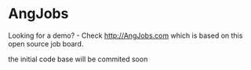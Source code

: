 AngJobs
=======

Looking for a demo? - Check http://AngJobs.com which is based on this open source job board.


the initial code base will be commited soon 
